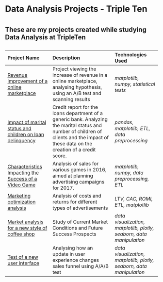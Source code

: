 # Data Analysis Projects - Triple Ten <h1> 
## These are my projects created while studying Data Analysis at TripleTen <h2>

**Project Name**   | **Description**   | **Technologies Used**
:------------      | :-----------      | :--------
[Revenue improvement of a online marketplace](https://github.com/GabrielAmoroso/tripleten_dataanalysis/blob/main/ab_test_project.ipynb) | Project viewing the increase of revenue in a online marketplace, analysing hypothesis, using an A/B test and scanning results | *matplotlib, numpy, statistical tests*
[Impact of marital status and children on loan delinquency](https://github.com/GabrielAmoroso/tripleten_dataanalysis/blob/main/bank_credit_project.ipynb) | Credit report for the loans department of a generic bank. Analyzing the marital status and number of children of clients and the impact of these data on the creation of a credit score. | *pandas, matplotlib, ETL, data preprocessing*
[Characteristics Impacting the Success of a Video Game](https://github.com/GabrielAmoroso/tripleten_dataanalysis/blob/main/games_sales_project.ipynb) | Analysis of sales for various games in 2016, aimed at planning advertising campaigns for 2017. | *matplotlib, numpy, data preprocessing, ETL*
[Marketing optimization analysis](https://github.com/GabrielAmoroso/tripleten_dataanalysis/blob/main/marketing_project.ipynb)| Analysis of costs and returns for different types of advertisements | *LTV, CAC, ROMI, ETL, matplotlib*
[Market analysis for a new style of coffee shop](https://github.com/GabrielAmoroso/tripleten_dataanalysis/blob/main/market_analysis_project.ipynb)| Study of Current Market Conditions and Future Success Prospects | *data visualization, matplotlib, plotly, seaborn, data manipulation*
[Test of a new user interface](https://github.com/GabrielAmoroso/tripleten_dataanalysis/blob/main/sales_aab_test_project.ipynb)| Analysing how an update in user experience changes sales funnel using A/A/B test | *data visualization, matplotlib, plotly, seaborn, data manipulation*
